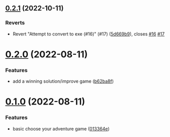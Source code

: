 ## [0.2.1](https://github.com/KendallDoesCoding/Choose-Your-Own-Adventure-Game/compare/v0.2.0...v0.2.1) (2022-10-11)


### Reverts

* Revert "Attempt to convert to exe (#16)" (#17) ([5d669b9](https://github.com/KendallDoesCoding/Choose-Your-Own-Adventure-Game/commit/5d669b9d53cb12fe3412a9757253a27e15cbb5ec)), closes [#16](https://github.com/KendallDoesCoding/Choose-Your-Own-Adventure-Game/issues/16) [#17](https://github.com/KendallDoesCoding/Choose-Your-Own-Adventure-Game/issues/17)



# [0.2.0](https://github.com/KendallDoesCoding/Choose-Your-Own-Adventure-Game/compare/v0.1.0...v0.2.0) (2022-08-11)


### Features

* add a winning solution/improve game ([b62ba8f](https://github.com/KendallDoesCoding/Choose-Your-Own-Adventure-Game/commit/b62ba8f5b8b7c83b99e5a7136234d4037e7a7a60))



# [0.1.0](https://github.com/KendallDoesCoding/Choose-Your-Own-Adventure-Game/compare/013364e3a0ce51973a8d093025b9405c368393ed...v0.1.0) (2022-08-11)


### Features

* basic choose your adventure game ([013364e](https://github.com/KendallDoesCoding/Choose-Your-Own-Adventure-Game/commit/013364e3a0ce51973a8d093025b9405c368393ed))



